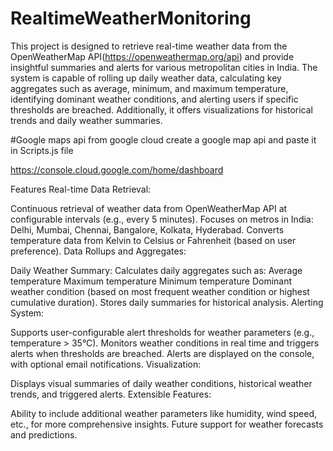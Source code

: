 # RealtimeWeatherMonitoring
This project is designed to retrieve real-time weather data from the OpenWeatherMap API(https://openweathermap.org/api) and provide insightful summaries and alerts for various metropolitan cities in India. The system is capable of rolling up daily weather data, calculating key aggregates such as average, minimum, and maximum temperature, identifying dominant weather conditions, and alerting users if specific thresholds are breached. Additionally, it offers visualizations for historical trends and daily weather summaries.

#Google maps api
from google cloud create a google map api and paste it in Scripts.js file


https://console.cloud.google.com/home/dashboard

Features
Real-time Data Retrieval:

Continuous retrieval of weather data from OpenWeatherMap API at configurable intervals (e.g., every 5 minutes).
Focuses on metros in India: Delhi, Mumbai, Chennai, Bangalore, Kolkata, Hyderabad.
Converts temperature data from Kelvin to Celsius or Fahrenheit (based on user preference).
Data Rollups and Aggregates:

Daily Weather Summary:
Calculates daily aggregates such as:
Average temperature
Maximum temperature
Minimum temperature
Dominant weather condition (based on most frequent weather condition or highest cumulative duration).
Stores daily summaries for historical analysis.
Alerting System:

Supports user-configurable alert thresholds for weather parameters (e.g., temperature > 35°C).
Monitors weather conditions in real time and triggers alerts when thresholds are breached.
Alerts are displayed on the console, with optional email notifications.
Visualization:

Displays visual summaries of daily weather conditions, historical weather trends, and triggered alerts.
Extensible Features:

Ability to include additional weather parameters like humidity, wind speed, etc., for more comprehensive insights.
Future support for weather forecasts and predictions.
